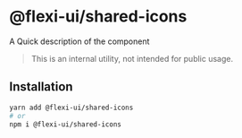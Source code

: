 # @flexi-ui/shared-icons

A Quick description of the component

> This is an internal utility, not intended for public usage.

## Installation

```sh
yarn add @flexi-ui/shared-icons
# or
npm i @flexi-ui/shared-icons
```
